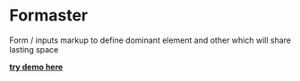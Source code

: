 Formaster
=========

Form / inputs markup to define dominant element and other which will share lasting space

**[try demo here](http://jsfiddle.net/dahfazz/Mwpbu/15/)**